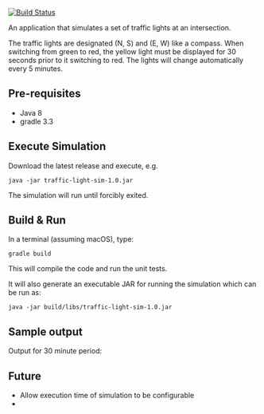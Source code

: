 [![Build Status](https://travis-ci.org/waleedusman/traffic-lights.svg?branch=master)](https://travis-ci.org/waleedusman/traffic-lights)

An application that simulates a set of traffic lights at an intersection.

The traffic lights are designated (N, S) and (E, W) like a compass. When switching from green to red, the yellow light must be displayed for 30 seconds prior to it switching to red. The lights will change automatically every 5 minutes.

## Pre-requisites
- Java 8
- gradle 3.3

## Execute Simulation
Download the latest release and execute, e.g.
```
java -jar traffic-light-sim-1.0.jar
```

The simulation will run until forcibly exited.

## Build & Run
In a terminal (assuming macOS), type:
```
gradle build
```

This will compile the code and run the unit tests.

It will also generate an executable JAR for running the simulation which can be run as:
```
java -jar build/libs/traffic-light-sim-1.0.jar
```

## Sample output
Output for 30 minute period:


## Future
- Allow execution time of simulation to be configurable
- 